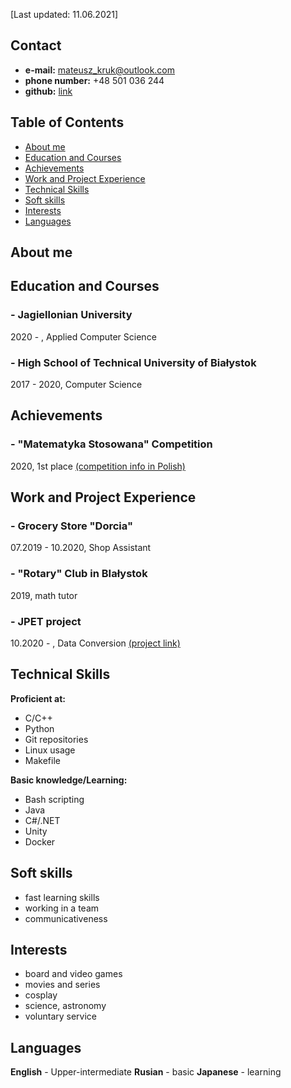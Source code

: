 [Last updated: 11.06.2021]

## Contact

- **e-mail:** mateusz_kruk@outlook.com
- **phone number:** +48 501 036 244
- **github:** [link](https://github.com/In1th)

## Table of Contents

- [About me](#about-me)
- [Education and Courses](#education-and-courses)
- [Achievements](#achievements)
- [Work and Project Experience](#work-and-project-experience)
- [Technical Skills](#technical-skills)
- [Soft skills](#soft-skills)
- [Interests](#interests)
- [Languages](#languages)

## About me

## Education and Courses

### - Jagiellonian University
2020 -     , Applied Computer Science

### - High School of Technical University of Białystok
2017 - 2020, Computer Science

## Achievements

### - "Matematyka Stosowana" Competition
2020, 1st place
[(competition info in Polish)](https://signum.pb.edu.pl/konkurs/?page_id=32)

## Work and Project Experience

### - Grocery Store "Dorcia"
07.2019 - 10.2020, Shop Assistant

### - "Rotary" Club in BIałystok
2019, math tutor

### - JPET project
10.2020 -        , Data Conversion
[(project link)](http://koza.if.uj.edu.pl/pet/)

## Technical Skills

**Proficient at:**
- C/C++
- Python
- Git repositories
- Linux usage
- Makefile

**Basic knowledge/Learning:**
- Bash scripting
- Java
- C#/.NET
- Unity
- Docker

## Soft skills
- fast learning skills
- working in a team
- communicativeness

## Interests
- board and video games
- movies and series
- cosplay
- science, astronomy
- voluntary service

## Languages

**English** - Upper-intermediate
**Rusian** - basic
**Japanese** - learning